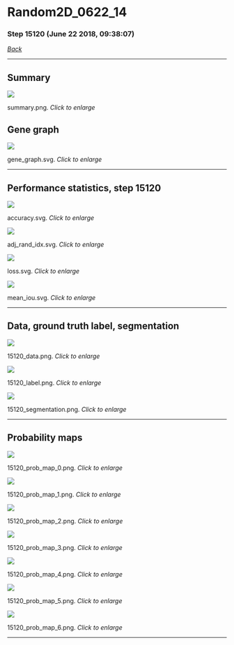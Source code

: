 # Random2D_0622_14

### Step 15120 (June 22 2018, 09:38:07)

[_Back_](..)

---

## Summary

<div class="images"><a href="media/summary.png"><img  src="media/summary.png" align="center"></a><p>summary.png. <i>Click to enlarge</i></p></div>

## Gene graph

<div class="images"><a href="media/gene_graph.svg"><img  src="media/gene_graph.svg" align="center"></a><p>gene_graph.svg. <i>Click to enlarge</i></p></div>

---

## Performance statistics, step 15120

<div class="images"><a href="media/accuracy.svg"><img class="mini" src="media/accuracy.svg" align="center"></a><p>accuracy.svg. <i>Click to enlarge</i></p></div>
<div class="images"><a href="media/adj_rand_idx.svg"><img class="mini" src="media/adj_rand_idx.svg" align="center"></a><p>adj_rand_idx.svg. <i>Click to enlarge</i></p></div>
<div class="images"><a href="media/loss.svg"><img class="mini" src="media/loss.svg" align="center"></a><p>loss.svg. <i>Click to enlarge</i></p></div>
<div class="images"><a href="media/mean_iou.svg"><img class="mini" src="media/mean_iou.svg" align="center"></a><p>mean_iou.svg. <i>Click to enlarge</i></p></div>

---

## Data, ground truth label, segmentation

<div class="images"><a href="media/15120_data.png"><img class="mini" src="media/15120_data.png" align="center"></a><p>15120_data.png. <i>Click to enlarge</i></p></div>
<div class="images"><a href="media/15120_label.png"><img class="mini" src="media/15120_label.png" align="center"></a><p>15120_label.png. <i>Click to enlarge</i></p></div>
<div class="images"><a href="media/15120_segmentation.png"><img class="mini" src="media/15120_segmentation.png" align="center"></a><p>15120_segmentation.png. <i>Click to enlarge</i></p></div>

---

## Probability maps

<div class="images"><a href="media/15120_prob_map_0.png"><img class="mini" src="media/15120_prob_map_0.png" align="center"></a><p>15120_prob_map_0.png. <i>Click to enlarge</i></p></div>
<div class="images"><a href="media/15120_prob_map_1.png"><img class="mini" src="media/15120_prob_map_1.png" align="center"></a><p>15120_prob_map_1.png. <i>Click to enlarge</i></p></div>
<div class="images"><a href="media/15120_prob_map_2.png"><img class="mini" src="media/15120_prob_map_2.png" align="center"></a><p>15120_prob_map_2.png. <i>Click to enlarge</i></p></div>
<div class="images"><a href="media/15120_prob_map_3.png"><img class="mini" src="media/15120_prob_map_3.png" align="center"></a><p>15120_prob_map_3.png. <i>Click to enlarge</i></p></div>
<div class="images"><a href="media/15120_prob_map_4.png"><img class="mini" src="media/15120_prob_map_4.png" align="center"></a><p>15120_prob_map_4.png. <i>Click to enlarge</i></p></div>
<div class="images"><a href="media/15120_prob_map_5.png"><img class="mini" src="media/15120_prob_map_5.png" align="center"></a><p>15120_prob_map_5.png. <i>Click to enlarge</i></p></div>
<div class="images"><a href="media/15120_prob_map_6.png"><img class="mini" src="media/15120_prob_map_6.png" align="center"></a><p>15120_prob_map_6.png. <i>Click to enlarge</i></p></div>

---


